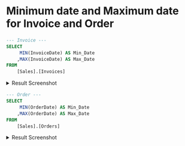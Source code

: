 # Minimum date and Maximum date for Invoice and Order

```sql
--- Invoice ---
SELECT
	 MIN(InvoiceDate) AS Min_Date
	,MAX(InvoiceDate) AS Max_Date
FROM
	[Sales].[Invoices]

```

<details>

<summary>Result Screenshot</summary>

![alt text]( https://github.com/Evank2023/Portfolio/blob/WWI/ResultScreenshot/Screenshot%202024-10-02%20194528.png " Invoice Min 
& Max Date ")

</details>


```sql
--- Order ---
SELECT
	 MIN(OrderDate) AS Min_Date
	,MAX(OrderDate) AS Max_Date
FROM
	[Sales].[Orders]
```
<details>

<summary>Result Screenshot</summary>

![alt text]( https://github.com/Evank2023/Portfolio/blob/WWI/ResultScreenshot/Screenshot%202024-10-02%20194547.png " Order Min & Max Date ")

</details>
